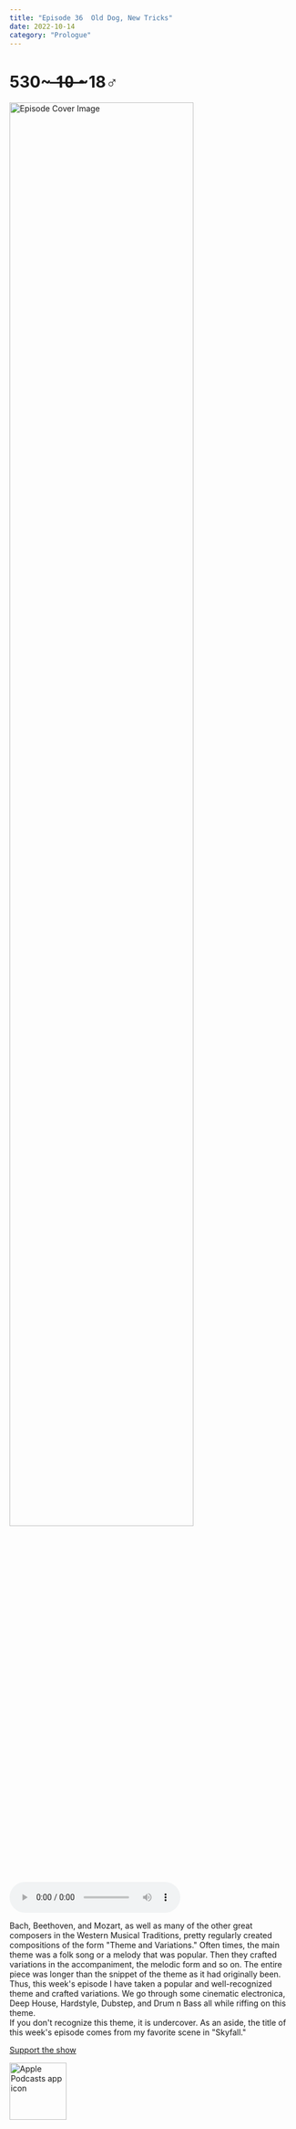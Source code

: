 ```yaml
---
title: "Episode 36  Old Dog, New Tricks"
date: 2022-10-14
category: "Prologue"
---
```

# 530~ ̶1̶0̶ ̶~18♂
<img src="https://artwork.captivate.fm/c94a42d1-45d7-4cca-85a3-fca89e4b36d9/60854458c4d1acdf4e1c2f79c4137142d85d78e379bdafbd69bd34c85f5819ad.jpg" alt="Episode Cover Image" width=80%/>
<audio controls>
  <source src="https://podcasts.captivate.fm/media/abf187b2-7324-4355-b2e3-da51be426099/11485490-episode-36-old-dog-new-tricks.mp3" type="audio/mpeg">
  Your browser does not support the audio element.
</audio>

<p>Bach, Beethoven, and Mozart, as well as many of the other great composers in the Western Musical Traditions, pretty regularly created compositions of the form &quot;Theme and Variations.&quot; Often times, the main theme was a folk song or a melody that was popular. Then they crafted variations in the accompaniment, the melodic form and so on. The entire piece was longer than the snippet of the theme as it had originally been.<br/>Thus, this week&apos;s episode I have taken a popular and well-recognized theme and crafted variations. We go through some cinematic electronica, Deep House, Hardstyle, Dubstep, and Drum n Bass all while riffing on this theme. <br/>If you don&apos;t recognize this theme, it is undercover. As an aside, the title of this week&apos;s episode comes from my favorite scene in &quot;Skyfall.&quot;</p><a rel="payment" href="https://www.paypal.com/donate/?hosted_button_id=WX3GRUK5BHJLS">Support the show</a>

<a href="https://podcasts.apple.com/us/podcast/living-room-music/id1608791560?tscg=30200&itsct=podcast_box_appicon&ls=1&mttnsubad=1608791560" style="display: inline-block;"><img src="https://toolbox.marketingtools.apple.com/api/v2/badges/app-icon-podcasts/standard/en-us" alt="Apple Podcasts app icon" style="width: 100px; height: 100px; vertical-align: middle; object-fit: contain;" /></a>
    